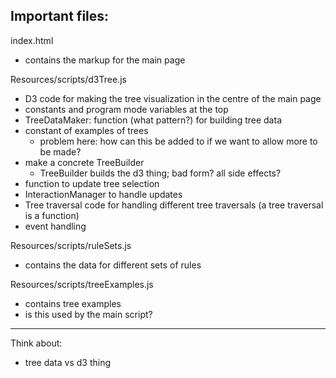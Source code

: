 Important files:
---

index.html

- contains the markup for the main page

Resources/scripts/d3Tree.js

- D3 code for making the tree visualization in the centre of the main page
- constants and program mode variables at the top
- TreeDataMaker: function (what pattern?) for building tree data
- constant of examples of trees
  * problem here: how can this be added to if we want to allow more to be made?
- make a concrete TreeBuilder
  * TreeBuilder builds the d3 thing; bad form? all side effects?
- function to update tree selection
- InteractionManager to handle updates
- Tree traversal code for handling different tree traversals (a tree traversal is a function)
- event handling

Resources/scripts/ruleSets.js

- contains the data for different sets of rules

Resources/scripts/treeExamples.js

- contains tree examples
- is this used by the main script?

---


Think about:

- tree data vs d3 thing